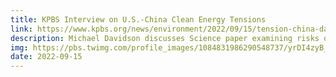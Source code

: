 ```yaml
---
title: KPBS Interview on U.S.-China Clean Energy Tensions
link: https://www.kpbs.org/news/environment/2022/09/15/tension-china-damage-efforts-address-climate-change
description: Michael Davidson discusses Science paper examining risks of decoupling from China
img: https://pbs.twimg.com/profile_images/1084831986290548737/yrDI4zyB_400x400.jpg
date: 2022-09-15
---
```

